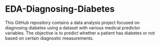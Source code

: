 # EDA-Diagnosing-Diabetes
This GitHub repository contains a data analysis project focused on diagnosing diabetes using a dataset with various medical predictor variables. The objective is to predict whether a patient has diabetes or not based on certain diagnostic measurements.
